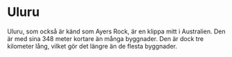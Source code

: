 # Uluru

Uluru, som också är känd som Ayers Rock, är en klippa mitt i Australien. Den är
med sina 348 meter kortare än många byggnader. Den är dock tre kilometer lång,
vilket gör det längre än de flesta byggnader.
